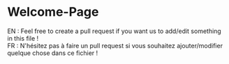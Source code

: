 # Welcome-Page

EN : Feel free to create a pull request if you want us to add/edit something in this file !<br>
FR : N'hésitez pas à faire un pull request si vous souhaitez ajouter/modifier quelque chose dans ce fichier !
